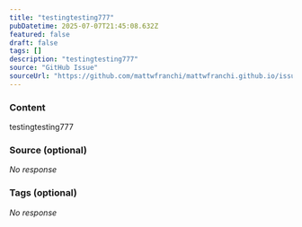 ```yaml
---
title: "testingtesting777"
pubDatetime: 2025-07-07T21:45:08.632Z
featured: false
draft: false
tags: []
description: "testingtesting777"
source: "GitHub Issue"
sourceUrl: "https://github.com/mattwfranchi/mattwfranchi.github.io/issues/6"
---
```


### Content

testingtesting777

### Source (optional)

_No response_

### Tags (optional)

_No response_
